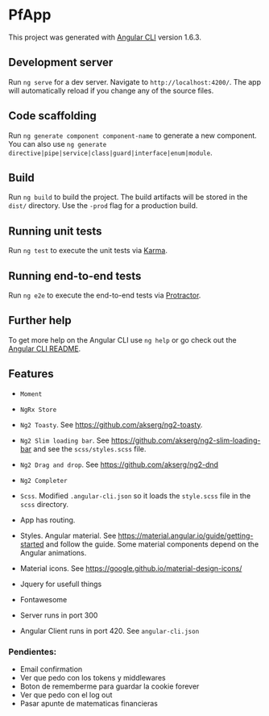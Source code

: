 # PfApp

This project was generated with [Angular CLI](https://github.com/angular/angular-cli) version 1.6.3.

## Development server

Run `ng serve` for a dev server. Navigate to `http://localhost:4200/`. The app will automatically reload if you change any of the source files.

## Code scaffolding

Run `ng generate component component-name` to generate a new component. You can also use `ng generate directive|pipe|service|class|guard|interface|enum|module`.

## Build

Run `ng build` to build the project. The build artifacts will be stored in the `dist/` directory. Use the `-prod` flag for a production build.

## Running unit tests

Run `ng test` to execute the unit tests via [Karma](https://karma-runner.github.io).

## Running end-to-end tests

Run `ng e2e` to execute the end-to-end tests via [Protractor](http://www.protractortest.org/).

## Further help

To get more help on the Angular CLI use `ng help` or go check out the [Angular CLI README](https://github.com/angular/angular-cli/blob/master/README.md).

## Features

- `Moment`
- `NgRx Store`
- `Ng2 Toasty`. See <https://github.com/akserg/ng2-toasty>.
- `Ng2 Slim loading bar`. See <https://github.com/akserg/ng2-slim-loading-bar> and see the `scss/styles.scss` file.
- `Ng2 Drag and drop`. See <https://github.com/akserg/ng2-dnd>
- `Ng2 Completer`

- `Scss`. Modified `.angular-cli.json` so it loads the `style.scss` file in the `scss` directory.

- App has routing.

- Styles. Angular material. See <https://material.angular.io/guide/getting-started> and follow the guide. Some material components depend on the Angular animations.

- Material icons. See <https://google.github.io/material-design-icons/>

- Jquery for usefull things

- Fontawesome 

- Server runs in port 300

- Angular Client runs in port 420. See `angular-cli.json`

### Pendientes:

 - Email confirmation
 - Ver que pedo con los tokens y middlewares
 - Boton de rememberme para guardar la cookie forever
 - Ver que pedo con el log out
 - Pasar apunte de matematicas financieras
 